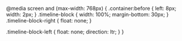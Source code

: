 @media screen and (max-width: 768px) {
   .container:before {
      left: 8px;
      width: 2px;
   }
   .timeline-block {
      width: 100%;
      margin-bottom: 30px;
   }
   .timeline-block-right {
      float: none;
   }

   .timeline-block-left {
      float: none;
      direction: ltr;
   }
}
